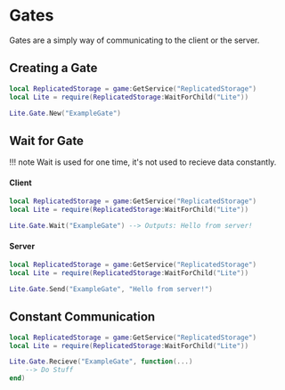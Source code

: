 # Gates
Gates are a simply way of communicating to the client or the server.

## Creating a Gate
```lua
local ReplicatedStorage = game:GetService("ReplicatedStorage")
local Lite = require(ReplicatedStorage:WaitForChild("Lite"))

Lite.Gate.New("ExampleGate")
```

## Wait for Gate
!!! note 
    Wait is used for one time, it's not used to recieve data constantly.

#### Client 
```lua
local ReplicatedStorage = game:GetService("ReplicatedStorage")
local Lite = require(ReplicatedStorage:WaitForChild("Lite"))

Lite.Gate.Wait("ExampleGate") --> Outputs: Hello from server!
```

#### Server
```lua
local ReplicatedStorage = game:GetService("ReplicatedStorage")
local Lite = require(ReplicatedStorage:WaitForChild("Lite"))

Lite.Gate.Send("ExampleGate", "Hello from server!")
```

## Constant Communication
```lua
local ReplicatedStorage = game:GetService("ReplicatedStorage")
local Lite = require(ReplicatedStorage:WaitForChild("Lite"))

Lite.Gate.Recieve("ExampleGate", function(...)
	--> Do Stuff
end) 
```


